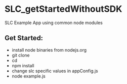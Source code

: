 SLC_getStartedWithoutSDK
============================

SLC Example App using common node modules

Get Started:
------------
  * install node binaries from nodejs.org
  * git clone <this project>
  * cd <this project>
  * npm install
  * change slc specific values in appConfig.js
  * node example.js

